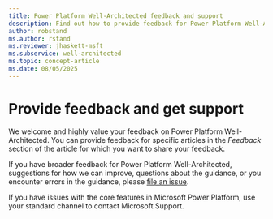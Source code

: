 ```yaml
---
title: Power Platform Well-Architected feedback and support
description: Find out how to provide feedback for Power Platform Well-Architected and to get support.
author: robstand
ms.author: rstand
ms.reviewer: jhaskett-msft
ms.subservice: well-architected
ms.topic: concept-article
ms.date: 08/05/2025
---
```


# Provide feedback and get support

We welcome and highly value your feedback on Power Platform Well-Architected. You can provide feedback for specific articles in the *Feedback* section of the article for which you want to share your feedback.

If you have broader feedback for Power Platform Well-Architected, suggestions for how we can improve, questions about the guidance, or you encounter errors in the guidance, please [file an issue](https://github.com/microsoft/PowerPnPGuidanceHub/issues).

If you have issues with the core features in Microsoft Power Platform, use your standard channel to contact Microsoft Support.
